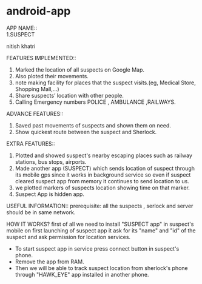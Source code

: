 # android-app



APP NAME::   
             1.SUSPECT 

			 
nitish khatri



FEATURES IMPLEMENTED::

1. Marked the location of all suspects on Google Map.
2. Also ploted their movements.
3. note making facility for places that the suspect visits.(eg,
   Medical Store, Shopping Mall,...)
4. Share suspects’ location with other people.
5. Calling Emergency numbers POLICE , AMBULANCE ,RAILWAYS.

ADVANCE FEATURES::

1. Saved past movements of suspects and shown them on need.
2. Show quickest route between the suspect and Sherlock.

EXTRA FEATURES::

1. Plotted and showed suspect's nearby escaping places such as railway stations, bus stops, airports.
2. Made another app (SUSPECT) which sends location of suspect through its mobile gps since it works in background service 
   so even if suspect cleared suspect app from memory it continues to send location to us.
3. we plotted markers of suspects location showing time on that marker.
4. Suspect App is hidden app.

USEFUL INFORMATION::
       prerequisite: all the suspects , serlock and server should be in same network.

HOW IT WORKS?
first of all we need to install "SUSPECT app" in suspect's mobile on first launching of suspect app it ask for its "name" 
and "id" of the suspect and ask permission for location services.
* To start suspect app in service press connect button in suspect's phone.
* Remove the app from RAM.
* Then we will be able to track suspect location from sherlock's phone through "HAWK_EYE" app installed in another phone.


  
